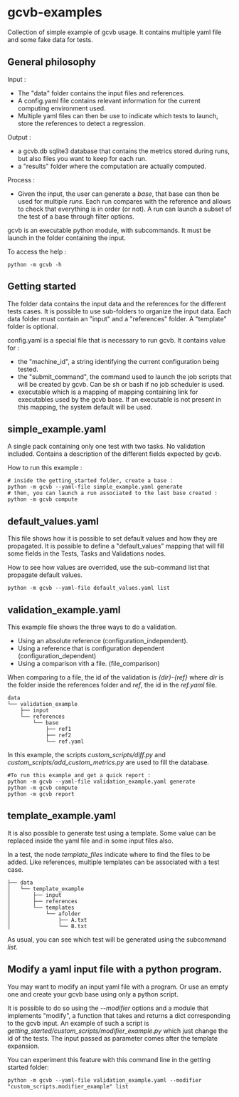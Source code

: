 # gcvb-examples

Collection of simple example of gcvb usage. It contains multiple yaml file and some fake data for tests.

## General philosophy

Input : 
- The "data" folder contains the input files and references.
- A config.yaml file contains relevant information for the current computing environment used.
- Multiple yaml files can then be use to indicate which tests to launch, store the references to detect a regression.

Output :
- a gcvb.db sqlite3 database that contains the metrics stored during runs, but also files you want to keep for each run.
- a "results" folder where the computation are actually computed.

Process :
- Given the input, the user can generate a *base*, that base can then be used for multiple *runs*. Each run compares with the reference and allows to check that everything is in order (or not). A run can launch a subset of the test of a base through filter options.

gcvb is an executable python module, with subcommands. It must be launch in the folder containing the input.

To access the help :
```
python -m gcvb -h
```

## Getting started

The folder data contains the input data and the references for the different tests cases. It is possible to use sub-folders to organize the input data.
Each data folder must contain an "input" and a "references" folder. A "template" folder is optional.

config.yaml is a special file that is necessary to run gcvb. It contains value for :
- the "machine_id", a string identifying the current configuration being tested.
- the "submit_command", the command used to launch the job scripts that will be created by gcvb. Can be sh or bash if no job scheduler is used.
- executable which is a mapping of mapping containing link for executables used by the gcvb base. If an executable is not present in this mapping, the system default will be used.

## simple_example.yaml

A single pack containing only one test with two tasks. No validation included. Contains a description of the different fields expected by gcvb.

How to run this example : 
```
# inside the getting_started folder, create a base :
python -m gcvb --yaml-file simple_example.yaml generate
# then, you can launch a run associated to the last base created :
python -m gcvb compute
```

## default_values.yaml

This file shows how it is possible to set default values and how they are propagated.
It is possible to define a "default_values" mapping that will fill some fields in the Tests, Tasks and Validations nodes.

How to see how values are overrided, use the sub-command list that propagate default values.
```
python -m gcvb --yaml-file default_values.yaml list
```

## validation_example.yaml

This example file shows the three ways to do a validation.
- Using an absolute reference (configuration_independent).
- Using a reference that is configuration dependent (configuration_dependent)
- Using a comparison vith a file. (file_comparison)

When comparing to a file, the id of the validation is *{dir}-{ref}* where *dir* is the folder inside 
the references folder and *ref*, the id in the *ref.yaml* file.

```
data
└── validation_example
    ├── input
    └── references
        └── base
            ├── ref1
            ├── ref2
            └── ref.yaml
```

In this example, the scripts *custom_scripts/diff.py* and *custom_scripts/add_custom_metrics.py* are used to fill the database.

```
#To run this example and get a quick report : 
python -m gcvb --yaml-file validation_example.yaml generate
python -m gcvb compute
python -m gcvb report
```


## template_example.yaml

It is also possible to generate test using a template. Some value can be replaced inside the yaml file and in some input files also.

In a test, the node *template_files* indicate where to find the files to be added. Like references, multiple templates can be associated with a test case.

```
├── data
│   └── template_example
│       ├── input
│       ├── references
│       └── templates
│           └── afolder
│               ├── A.txt
│               └── B.txt
```

As usual, you can see which test will be generated using the subcommand *list*.

## Modify a yaml input file with a python program.

You may want to modify an input yaml file with a program. Or use an empty one and create your gcvb base using only a python script.

It is possible to do so using the *--modifier* options and a module that implements "modify", a function that takes and returns a dict corresponding to the gcvb input. An example of such a script is *getting_started/custom_scripts/modifier_example.py* which just change the id of the tests. The input passed as parameter comes after the template expansion.

You can experiment this feature with this command line in the getting started folder:
```
python -m gcvb --yaml-file validation_example.yaml --modifier "custom_scripts.modifier_example" list
```
